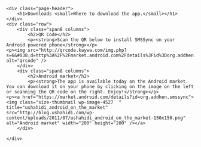    <div class="page-header">
        <h1>Downloads <small>Where to download the app.</small></h1>
    </div>
    <div class="row">
        <div class="span8 columns">
            <h2>QR Code</h2>
            <p><strong>Scan the QR below to install SMSSync on your Android powered phone</strong></p>
    <p><img src="http://qrcode.kaywa.com/img.php?s=6&#038;d=http%3A%2F%2Fmarket.android.com%2Fdetails%3Fid%3Dorg.addhen.smssync" alt="qrcode" /> 
        </div>
        <div class="span8 columns">
            <h2>Android market</h2>
            <p><strong>The app is available today on the Android market. You can download it on your phone by clicking on the image on the left or scanning the QR code on the right. Enjoy!</strong></p>
    <p><a href="https://market.android.com/details?id=org.addhen.smssync"><img class="size-thumbnail wp-image-4527  " title="ushahidi_android_on_the_market" src="http://blog.ushahidi.com/wp-content/uploads/2011/07/ushahidi_android_on_the_market-150x150.png" alt="Android market" width="200" height="200" /></a>
        </div>

    </div>

